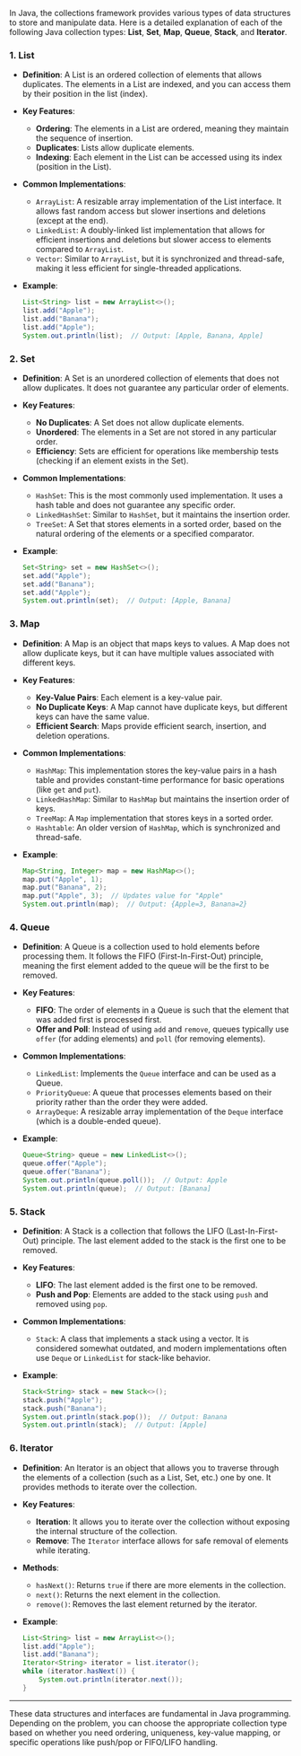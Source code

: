 In Java, the collections framework provides various types of data structures to store and manipulate data. Here is a detailed explanation of each of the following Java collection types: **List**, **Set**, **Map**, **Queue**, **Stack**, and **Iterator**.

### 1. **List**
- **Definition**: A List is an ordered collection of elements that allows duplicates. The elements in a List are indexed, and you can access them by their position in the list (index).
- **Key Features**:
  - **Ordering**: The elements in a List are ordered, meaning they maintain the sequence of insertion.
  - **Duplicates**: Lists allow duplicate elements.
  - **Indexing**: Each element in the List can be accessed using its index (position in the List).
- **Common Implementations**:
  - `ArrayList`: A resizable array implementation of the List interface. It allows fast random access but slower insertions and deletions (except at the end).
  - `LinkedList`: A doubly-linked list implementation that allows for efficient insertions and deletions but slower access to elements compared to `ArrayList`.
  - `Vector`: Similar to `ArrayList`, but it is synchronized and thread-safe, making it less efficient for single-threaded applications.

- **Example**:
  ```java
  List<String> list = new ArrayList<>();
  list.add("Apple");
  list.add("Banana");
  list.add("Apple");
  System.out.println(list);  // Output: [Apple, Banana, Apple]
  ```

### 2. **Set**
- **Definition**: A Set is an unordered collection of elements that does not allow duplicates. It does not guarantee any particular order of elements.
- **Key Features**:
  - **No Duplicates**: A Set does not allow duplicate elements.
  - **Unordered**: The elements in a Set are not stored in any particular order.
  - **Efficiency**: Sets are efficient for operations like membership tests (checking if an element exists in the Set).
  
- **Common Implementations**:
  - `HashSet`: This is the most commonly used implementation. It uses a hash table and does not guarantee any specific order.
  - `LinkedHashSet`: Similar to `HashSet`, but it maintains the insertion order.
  - `TreeSet`: A Set that stores elements in a sorted order, based on the natural ordering of the elements or a specified comparator.

- **Example**:
  ```java
  Set<String> set = new HashSet<>();
  set.add("Apple");
  set.add("Banana");
  set.add("Apple");
  System.out.println(set);  // Output: [Apple, Banana]
  ```

### 3. **Map**
- **Definition**: A Map is an object that maps keys to values. A Map does not allow duplicate keys, but it can have multiple values associated with different keys.
- **Key Features**:
  - **Key-Value Pairs**: Each element is a key-value pair.
  - **No Duplicate Keys**: A Map cannot have duplicate keys, but different keys can have the same value.
  - **Efficient Search**: Maps provide efficient search, insertion, and deletion operations.
  
- **Common Implementations**:
  - `HashMap`: This implementation stores the key-value pairs in a hash table and provides constant-time performance for basic operations (like `get` and `put`).
  - `LinkedHashMap`: Similar to `HashMap` but maintains the insertion order of keys.
  - `TreeMap`: A `Map` implementation that stores keys in a sorted order.
  - `Hashtable`: An older version of `HashMap`, which is synchronized and thread-safe.

- **Example**:
  ```java
  Map<String, Integer> map = new HashMap<>();
  map.put("Apple", 1);
  map.put("Banana", 2);
  map.put("Apple", 3);  // Updates value for "Apple"
  System.out.println(map);  // Output: {Apple=3, Banana=2}
  ```

### 4. **Queue**
- **Definition**: A Queue is a collection used to hold elements before processing them. It follows the FIFO (First-In-First-Out) principle, meaning the first element added to the queue will be the first to be removed.
- **Key Features**:
  - **FIFO**: The order of elements in a Queue is such that the element that was added first is processed first.
  - **Offer and Poll**: Instead of using `add` and `remove`, queues typically use `offer` (for adding elements) and `poll` (for removing elements).

- **Common Implementations**:
  - `LinkedList`: Implements the `Queue` interface and can be used as a Queue.
  - `PriorityQueue`: A queue that processes elements based on their priority rather than the order they were added.
  - `ArrayDeque`: A resizable array implementation of the `Deque` interface (which is a double-ended queue).

- **Example**:
  ```java
  Queue<String> queue = new LinkedList<>();
  queue.offer("Apple");
  queue.offer("Banana");
  System.out.println(queue.poll());  // Output: Apple
  System.out.println(queue);  // Output: [Banana]
  ```

### 5. **Stack**
- **Definition**: A Stack is a collection that follows the LIFO (Last-In-First-Out) principle. The last element added to the stack is the first one to be removed.
- **Key Features**:
  - **LIFO**: The last element added is the first one to be removed.
  - **Push and Pop**: Elements are added to the stack using `push` and removed using `pop`.

- **Common Implementations**:
  - `Stack`: A class that implements a stack using a vector. It is considered somewhat outdated, and modern implementations often use `Deque` or `LinkedList` for stack-like behavior.

- **Example**:
  ```java
  Stack<String> stack = new Stack<>();
  stack.push("Apple");
  stack.push("Banana");
  System.out.println(stack.pop());  // Output: Banana
  System.out.println(stack);  // Output: [Apple]
  ```

### 6. **Iterator**
- **Definition**: An Iterator is an object that allows you to traverse through the elements of a collection (such as a List, Set, etc.) one by one. It provides methods to iterate over the collection.
- **Key Features**:
  - **Iteration**: It allows you to iterate over the collection without exposing the internal structure of the collection.
  - **Remove**: The `Iterator` interface allows for safe removal of elements while iterating.
  
- **Methods**:
  - `hasNext()`: Returns `true` if there are more elements in the collection.
  - `next()`: Returns the next element in the collection.
  - `remove()`: Removes the last element returned by the iterator.

- **Example**:
  ```java
  List<String> list = new ArrayList<>();
  list.add("Apple");
  list.add("Banana");
  Iterator<String> iterator = list.iterator();
  while (iterator.hasNext()) {
      System.out.println(iterator.next());
  }
  ```

---

These data structures and interfaces are fundamental in Java programming. Depending on the problem, you can choose the appropriate collection type based on whether you need ordering, uniqueness, key-value mapping, or specific operations like push/pop or FIFO/LIFO handling.
